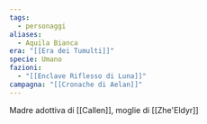 ```yaml
---
tags:
  - personaggi
aliases:
  - Aquila Bianca
era: "[[Era dei Tumulti]]"
specie: Umano
fazioni:
  - "[[Enclave Riflesso di Luna]]"
campagna: "[[Cronache di Aelan]]"
---
```

Madre adottiva di [[Callen]], moglie di [[Zhe'Eldyr]]